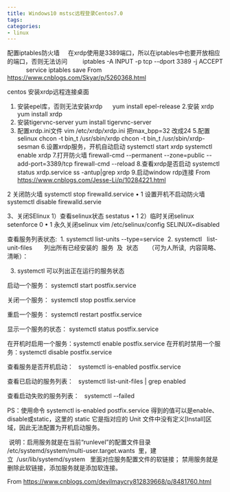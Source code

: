 ```yaml
---
title: Windows10 mstsc远程登录Centos7.0
tags: 
categories: 
- linux
---
```

配置iptables防火墙
    在xrdp使用是3389端口，所以在iptables中也要开放相应的端口，否则无法访问
 　　iptables -A INPUT -p tcp --dport 3389 -j ACCEPT
    　　service iptables save
From <https://www.cnblogs.com/Skyar/p/5260368.html> 

centos 安装xrdp远程连接桌面
1. 安装epel库，否则无法安装xrdp
    
yum install epel-release
2.安装 xrdp
yum install xrdp
3. 安装tigervnc-server
yum install tigervnc-server
4. 配置xrdp.ini文件
vim /etc/xrdp/xrdp.ini
把max_bpp=32 改成24
5.配置selinux
chcon -t bin_t /usr/sbin/xrdp
chcon -t bin_t /usr/sbin/xrdp-sesman
6.设置xrdp服务，开机自动启动
systemctl start xrdp
systemctl enable xrdp
7.打开防火墙
firewall-cmd  --permanent --zone=public --add-port=3389/tcp
firewall-cmd --reload
8.查看xrdp是否启动
systemctl status xrdp.service
ss -antup|grep xrdp
9.启动window rdp连接
From <https://www.cnblogs.com/Jesse-Li/p/10284221.html> 


2 关闭防火墙
systemctl stop firewalld.service
• 1
设置开机不启动防火墙
systemctl disable firewalld.servie

3、关闭SElinux
1）查看selinux状态
sestatus 
• 1
2）临时关闭selinux
setenforce 0
• 1
永久关闭selinux
vim /etc/selinux/config
SELINUX=disabled

查看服务列表状态:
 1. systemctl list-units --type=service 
 2. systemctl   list-unit-files       列出所有已经安装的  服务  及  状态      （可为人所读,  内容简略、清晰）：

 3. systemctl 可以列出正在运行的服务状态

启动一个服务：
systemctl start postfix.service

关闭一个服务：
systemctl stop postfix.service

重启一个服务：
systemctl restart postfix.service

显示一个服务的状态：
systemctl status postfix.service

在开机时启用一个服务：systemctl enable postfix.service
在开机时禁用一个服务：systemctl disable postfix.service

查看服务是否开机启动：   systemctl is-enabled postfix.service

查看已启动的服务列表：   systemctl list-unit-files | grep enabled

查看启动失败的服务列表：   systemctl --failed

PS：使用命令 systemctl is-enabled postfix.service 得到的值可以是enable、disable或static，这里的 static 它是指对应的 Unit 文件中没有定义[Install]区域，因此无法配置为开机启动服务。

 说明：启用服务就是在当前“runlevel”的配置文件目录   /etc/systemd/system/multi-user.target.wants  里，建立  /usr/lib/systemd/system   里面对应服务配置文件的软链接；
禁用服务就是删除此软链接，添加服务就是添加软连接。

From <https://www.cnblogs.com/devilmaycry812839668/p/8481760.html> 
